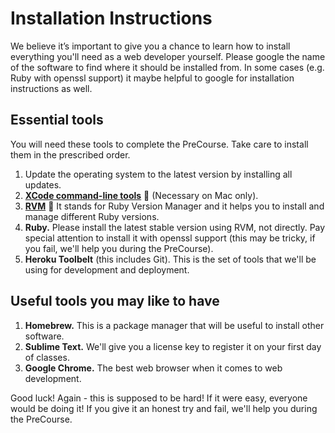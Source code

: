 # Installation Instructions

We believe it’s important to give you a chance to learn how to install everything you'll need as a web developer yourself.
Please google the name of the software to find where it should be installed from. In some cases (e.g. Ruby with openssl support) it maybe helpful to google for installation instructions as well.

## Essential tools

You will need these tools to complete the PreCourse. Take care to install them in the prescribed order.

1. Update the operating system to the latest version by installing all updates.
2. **[XCode command-line tools](installing_xcode.md)**&nbsp;:pill:&nbsp;(Necessary on Mac only).
3. **[RVM](installing_rvm.md)**&nbsp;:pill:&nbsp;It stands for Ruby Version Manager and it helps you to install and manage different Ruby versions.
4. **Ruby.** Please install the latest stable version using RVM, not directly. Pay special attention to install it with openssl support (this may be tricky, if you fail, we'll help you during the PreCourse).
5. **Heroku Toolbelt** (this includes Git). This is the set of tools that we'll be using for development and deployment.

## Useful tools you may like to have

1. **Homebrew.** This is a package manager that will be useful to install other software.
2. **Sublime Text.** We'll give you a license key to register it on your first day of classes.
3. **Google Chrome.** The best web browser when it comes to web development.

Good luck! Again - this is supposed to be hard! If it were easy, everyone would be doing it! If you give it an honest try and fail, we'll help you during the PreCourse.
